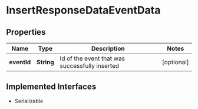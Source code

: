 

# InsertResponseDataEventData


## Properties

Name | Type | Description | Notes
------------ | ------------- | ------------- | -------------
**eventId** | **String** | Id of the event that was successfully inserted |  [optional]


## Implemented Interfaces

* Serializable


